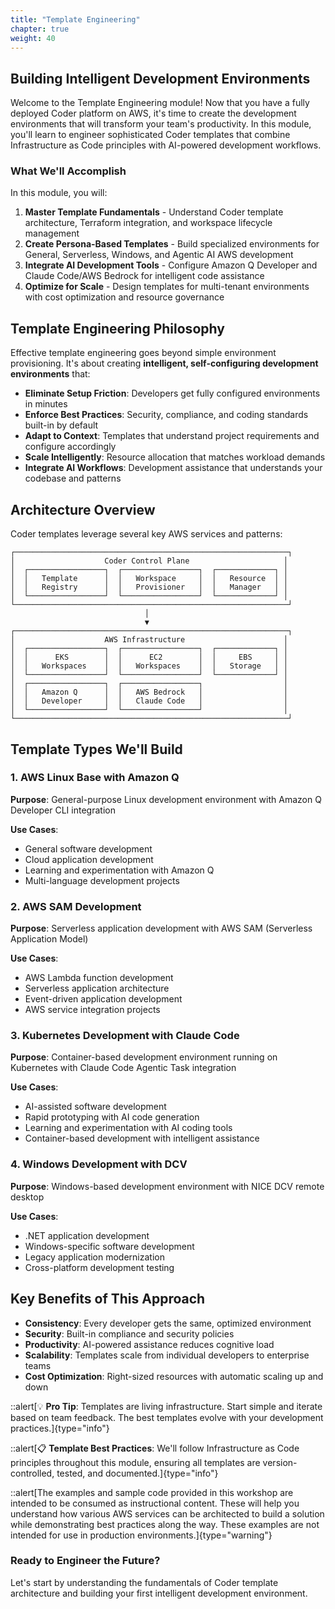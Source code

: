 ```yaml
---
title: "Template Engineering"
chapter: true
weight: 40
---
```


## Building Intelligent Development Environments

Welcome to the Template Engineering module! Now that you have a fully deployed Coder platform on AWS, it's time to create the development environments that will transform your team's productivity. In this module, you'll learn to engineer sophisticated Coder templates that combine Infrastructure as Code principles with AI-powered development workflows.

### What We'll Accomplish

In this module, you will:

1. **Master Template Fundamentals** - Understand Coder template architecture, Terraform integration, and workspace lifecycle management
2. **Create Persona-Based Templates** - Build specialized environments for General, Serverless, Windows, and Agentic AI AWS development 
3. **Integrate AI Development Tools** - Configure Amazon Q Developer and Claude Code/AWS Bedrock for intelligent code assistance
4. **Optimize for Scale** - Design templates for multi-tenant environments with cost optimization and resource governance

## Template Engineering Philosophy

Effective template engineering goes beyond simple environment provisioning. It's about creating **intelligent, self-configuring development environments** that:

- **Eliminate Setup Friction**: Developers get fully configured environments in minutes
- **Enforce Best Practices**: Security, compliance, and coding standards built-in by default
- **Adapt to Context**: Templates that understand project requirements and configure accordingly
- **Scale Intelligently**: Resource allocation that matches workload demands
- **Integrate AI Workflows**: Development assistance that understands your codebase and patterns

## Architecture Overview

Coder templates leverage several key AWS services and patterns:

```
┌─────────────────────────────────────────────────────────────┐
│                    Coder Control Plane                     │
│  ┌─────────────────┐  ┌─────────────────┐  ┌─────────────┐ │
│  │   Template      │  │   Workspace     │  │   Resource  │ │
│  │   Registry      │  │   Provisioner   │  │   Manager   │ │
│  └─────────────────┘  └─────────────────┘  └─────────────┘ │
└─────────────────────────────────────────────────────────────┘
                              │
                              ▼
┌─────────────────────────────────────────────────────────────┐
│                    AWS Infrastructure                      │
│  ┌─────────────────┐  ┌─────────────────┐  ┌─────────────┐ │
│  │      EKS        │  │      EC2        │  │     EBS     │ │
│  │   Workspaces    │  │   Workspaces    │  │   Storage   │ │
│  └─────────────────┘  └─────────────────┘  └─────────────┘ │
│  ┌─────────────────┐  ┌─────────────────┐                  │
│  │   Amazon Q      │  │   AWS Bedrock   │                  │
│  │   Developer     │  │   Claude Code   │                  │
│  └─────────────────┘  └─────────────────┘                  │
└─────────────────────────────────────────────────────────────┘
```

## Template Types We'll Build

### 1. AWS Linux Base with Amazon Q 
**Purpose**: General-purpose Linux development environment with Amazon Q Developer CLI integration

**Use Cases**:
- General software development
- Cloud application development
- Learning and experimentation with Amazon Q
- Multi-language development projects

### 2. AWS SAM Development 
**Purpose**: Serverless application development with AWS SAM (Serverless Application Model)

**Use Cases**:
- AWS Lambda function development
- Serverless application architecture
- Event-driven application development
- AWS service integration projects

### 3. Kubernetes Development with Claude Code 
**Purpose**: Container-based development environment running on Kubernetes with Claude Code Agentic Task integration

**Use Cases**:
- AI-assisted software development
- Rapid prototyping with AI code generation
- Learning and experimentation with AI coding tools
- Container-based development with intelligent assistance

### 4. Windows Development with DCV 
**Purpose**: Windows-based development environment with NICE DCV remote desktop

**Use Cases**:
- .NET application development
- Windows-specific software development
- Legacy application modernization
- Cross-platform development testing

## Key Benefits of This Approach

- **Consistency**: Every developer gets the same, optimized environment 
- **Security**: Built-in compliance and security policies
- **Productivity**: AI-powered assistance reduces cognitive load
- **Scalability**: Templates scale from individual developers to enterprise teams
- **Cost Optimization**: Right-sized resources with automatic scaling up and down

::alert[💡 **Pro Tip**: Templates are living infrastructure. Start simple and iterate based on team feedback. The best templates evolve with your development practices.]{type="info"}

::alert[📋 **Template Best Practices**: We'll follow Infrastructure as Code principles throughout this module, ensuring all templates are version-controlled, tested, and documented.]{type="info"}

::alert[The examples and sample code provided in this workshop are intended to be consumed as instructional content. These will help you understand how various AWS services can be architected to build a solution while demonstrating best practices along the way. These examples are not intended for use in production environments.]{type="warning"}

### Ready to Engineer the Future?
Let's start by understanding the fundamentals of Coder template architecture and building your first intelligent development environment.
